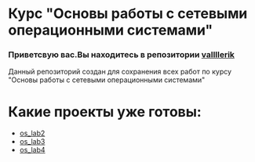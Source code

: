 # Курс "Основы работы с сетевыми операционными системами"

### Приветсвую вас.Вы находитесь в репозитории [vallllerik](https://github.com/vallllerik/linux_labs)

Данный репозиторий создан для сохранения всех работ по курсу "Основы работы с сетевыми операционными системами"
# Какие проекты уже готовы:
+ [os_lab2](https://github.com/vallllerik/linux_labs/tree/master/os_labs2/ansible)
+ [os_lab3](https://github.com/vallllerik/linux_labs/tree/master/os_lab3)
+ [os_lab4](https://github.com/vallllerik/linux_labs/tree/master/os_lab4)